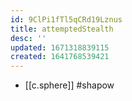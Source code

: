 ```yaml
---
id: 9ClPi1fTl5qCRd19Lznus
title: attemptedStealth
desc: ''
updated: 1671318839115
created: 1641768539421
---
```




- [[c.sphere]] #shapow
